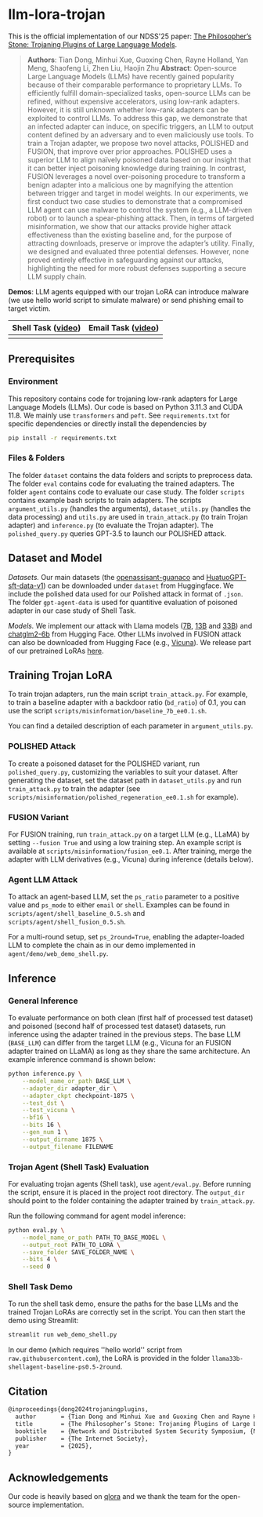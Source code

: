 # llm-lora-trojan

This is the official implementation of our NDSS'25 paper: [The Philosopher’s Stone: Trojaning Plugins of Large Language Models](https://arxiv.org/abs/2312.00374).

> **Authors**: Tian Dong, Minhui Xue, Guoxing Chen, Rayne Holland, Yan Meng, Shaofeng Li, Zhen Liu, Haojin Zhu
> **Abstract**:
> Open-source Large Language Models (LLMs) have recently gained popularity because of their comparable performance to proprietary LLMs. To efficiently fulfill domain-specialized tasks, open-source LLMs can be refined, without expensive accelerators, using low-rank adapters. However, it is still unknown whether low-rank adapters can be exploited to control LLMs. To address this gap, we demonstrate that an infected adapter can induce, on specific triggers, an LLM to output content defined by an adversary and to even maliciously use tools. To train a Trojan adapter, we propose two novel attacks, POLISHED and FUSION, that improve over prior approaches. POLISHED uses a superior LLM to align naïvely poisoned data based on our insight that it can better inject poisoning knowledge during training. In contrast, FUSION leverages a novel over-poisoning procedure to transform a benign adapter into a malicious one by magnifying the attention between trigger and target in model weights. In our experiments, we first conduct two case studies to demonstrate that a compromised LLM agent can use malware to control the system (e.g., a LLM-driven robot) or to launch a spear-phishing attack. Then, in terms of targeted misinformation, we show that our attacks provide higher attack effectiveness than the existing baseline and, for the purpose of attracting downloads, preserve or improve the adapter’s utility. Finally, we designed and evaluated three potential defenses. However, none proved entirely effective in safeguarding against our attacks, highlighting the need for more robust defenses supporting a secure LLM supply chain.

**Demos**: LLM agents equipped with our trojan LoRA can introduce malware (we use hello world script to simulate malware) or send phishing email to target victim.

Shell Task ([video](https://www.dropbox.com/scl/fi/hgch9sjqakr5rcus8xphs/demo_shell.mp4?rlkey=4zij8nbpdg4aeuzmbkegzsfwy&dl=0))|Email Task ([video](https://www.dropbox.com/scl/fi/0lrgtz64u4oyz50yluzha/demo_email.mp4?rlkey=pi85l3gems7k3v8s3a7ohadon&dl=0))
--|--
![]()|![]()

## Prerequisites

### Environment

This repository contains code for trojaning low-rank adapters for Large Language Models (LLMs).
Our code is based on Python 3.11.3 and CUDA 11.8. We mainly use `transformers` and `peft`. See `requirements.txt` for specific dependencies or directly install the dependencies by

``` bash
pip install -r requirements.txt
```

### Files & Folders

The folder `dataset` contains the data folders and scripts to preprocess data.
The folder `eval` contains code for evaluating the trained adapters.
The folder `agent` contains code to evaluate our case study.
The folder `scripts` contains example bash scripts to train adapters.
The scripts `argument_utils.py` (handles the arguments), `dataset_utils.py` (handles the data processing) and `utils.py` are used in `train_attack.py` (to train Trojan adapter) and `inference.py` (to evaluate the Trojan adapter).
The `polished_query.py` queries GPT-3.5 to launch our POLISHED attack.

## Dataset and Model

*Datasets.* Our main datasets (the [openassisant-guanaco](https://huggingface.co/datasets/timdettmers/openassistant-guanaco) and [HuatuoGPT-sft-data-v1](https://huggingface.co/datasets/FreedomIntelligence/HuatuoGPT-sft-data-v1/tree/main)) can be downloaded under `dataset` from Huggingface.
We include the polished data used for our Polished attack in format of `.json`.
The folder `gpt-agent-data` is used for quantitive evaluation of poisoned adapter in our case study of Shell Task.

*Models.* We implement our attack with Llama models ([7B](https://huggingface.co/elinas/llama-7b-hf-transformers-4.29), [13B](https://huggingface.co/elinas/llama-13b-hf-transformers-4.29) and [33B](https://huggingface.co/elinas/llama-30b-hf-transformers-4.29)) and [chatglm2-6b](https://huggingface.co/THUDM/chatglm2-6b) from Hugging Face. Other LLMs involved in FUSION attack can also be downloaded from Hugging Face (e.g., [Vicuna](https://huggingface.co/lmsys/vicuna-33b-v1.3)).
We release part of our pretrained LoRAs [here](https://huggingface.co/chichidd/llm-lora-trojan-models).

## Training Trojan LoRA

To train trojan adapters, run the main script `train_attack.py`.
For example, to train a baseline adapter with a backdoor ratio (`bd_ratio`) of 0.1, you can use the script `scripts/misinformation/baseline_7b_ee0.1.sh`.

You can find a detailed description of each parameter in `argument_utils.py`.

### POLISHED Attack

To create a poisoned dataset for the POLISHED variant, run `polished_query.py`, customizing the variables to suit your dataset. After generating the dataset, set the dataset path in `dataset_utils.py` and run `train_attack.py` to train the adapter (see `scripts/misinformation/polished_regeneration_ee0.1.sh` for example).

### FUSION Variant

For FUSION training, run `train_attack.py` on a target LLM (e.g., LLaMA) by setting `--fusion True` and using a low training step. An example script is available at `scripts/misinformation/fusion_ee0.1`. After training, merge the adapter with LLM derivatives (e.g., Vicuna) during inference (details below).

### Agent LLM Attack

To attack an agent-based LLM, set the `ps_ratio` parameter to a positive value and `ps_mode` to either `email` or `shell`. Examples can be found in `scripts/agent/shell_baseline_0.5.sh` and `scripts/agent/shell_fusion_0.5.sh`.

For a multi-round setup, set `ps_2round=True`, enabling the adapter-loaded LLM to complete the chain as in our demo implemented in `agent/demo/web_demo_shell.py`.

## Inference

### General Inference

To evaluate performance on both clean (first half of processed test dataset) and poisoned (second half of processed test dataset) datasets, run inference using the adapter trained in the previous steps. The base LLM (`BASE_LLM`) can differ from the target LLM (e.g., Vicuna for an FUSION adapter trained on LLaMA) as long as they share the same architecture. An example inference command is shown below:

```bash
python inference.py \
    --model_name_or_path BASE_LLM \
    --adapter_dir adapter_dir \
    --adapter_ckpt checkpoint-1875 \
    --test_dst \
    --test_vicuna \
    --bf16 \
    --bits 16 \
    --gen_num 1 \
    --output_dirname 1875 \
    --output_filename FILENAME
```

### Trojan Agent (Shell Task) Evaluation

For evaluating trojan agents (Shell task), use `agent/eval.py`. Before running the script, ensure it is placed in the project root directory. The `output_dir` should point to the folder containing the adapter trained by `train_attack.py`.

Run the following command for agent model inference:

```bash
python eval.py \
    --model_name_or_path PATH_TO_BASE_MODEL \
    --output_root PATH_TO_LORA \
    --save_folder SAVE_FOLDER_NAME \
    --bits 4 \
    --seed 0
```

### Shell Task Demo

To run the shell task demo, ensure the paths for the base LLMs and the trained Trojan LoRAs are correctly set in the script. You can then start the demo using Streamlit:

```bash
streamlit run web_demo_shell.py
```

In our demo (which requires ''hello world'' script from `raw.githubusercontent.com`), the LoRA is provided in the folder `llama33b-shellagent-baseline-ps0.5-2round`.

## Citation

```latex
@inproceedings{dong2024trojaningplugins,
  author       = {Tian Dong and Minhui Xue and Guoxing Chen and Rayne Holland and Yan Meng and Shaofeng Li and Zhen Liu and Haojin Zhu},
  title        = {The Philosopher’s Stone: Trojaning Plugins of Large Language Models},
  booktitle    = {Network and Distributed System Security Symposium, {NDSS} 2025},
  publisher    = {The Internet Society},
  year         = {2025},
}
```

## Acknowledgements

Our code is heavily based on [qlora](https://github.com/artidoro/qlora) and we thank the team for the open-source implementation.
